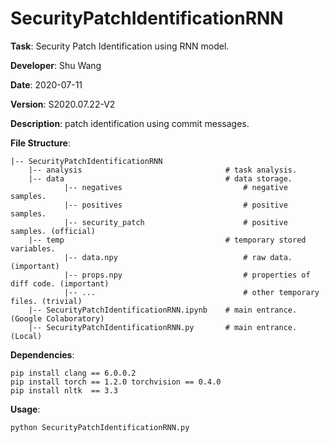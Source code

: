 # SecurityPatchIdentificationRNN

**Task**: Security Patch Identification using RNN model.

**Developer**: Shu Wang

**Date**: 2020-07-11

**Version**: S2020.07.22-V2

**Description**: patch identification using commit messages.

**File Structure**:

    |-- SecurityPatchIdentificationRNN
        |-- analysis                                # task analysis.
        |-- data                                    # data storage.
                |-- negatives                           # negative samples.
                |-- positives                           # positive samples.
                |-- security_patch                      # positive samples. (official)
        |-- temp                                    # temporary stored variables.
                |-- data.npy                            # raw data. (important)
                |-- props.npy                           # properties of diff code. (important)
                |-- ...                                 # other temporary files. (trivial)
        |-- SecurityPatchIdentificationRNN.ipynb    # main entrance. (Google Colaboratory)
        |-- SecurityPatchIdentificationRNN.py       # main entrance. (Local)

**Dependencies**:
```shell script
pip install clang == 6.0.0.2
pip install torch == 1.2.0 torchvision == 0.4.0
pip install nltk  == 3.3
```

**Usage**:
```shell script
python SecurityPatchIdentificationRNN.py
```
